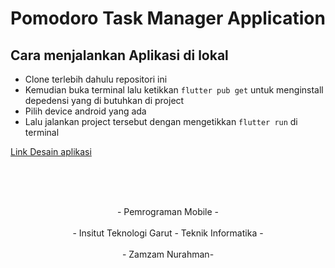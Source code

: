 # Pomodoro Task Manager Application


## Cara menjalankan Aplikasi di lokal

- Clone terlebih dahulu repositori ini
- Kemudian buka terminal lalu ketikkan ``flutter pub get`` untuk menginstall depedensi yang di butuhkan di project
- Pilih device android yang ada 
- Lalu jalankan project tersebut dengan mengetikkan ``flutter run`` di terminal

<a href="https://www.figma.com/file/QhgiiXkh1q0up1tlc7Vos2/Pomodoro-Task-manager?type=design&node-id=1%3A165&mode=design&t=V3NtzAIxUP1hfGYP-1">Link Desain aplikasi</a>

<br><br><br>
<Center> - Pemrograman Mobile - </Center>
<br>
<Center>- Insitut Teknologi Garut - Teknik Informatika -</Center>
<br>
<Center>- Zamzam Nurahman- </Center>
